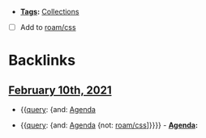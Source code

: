 - **[Tags](<Tags.md>):** [Collections](<Collections.md>)
- [ ] Add to [roam/css](<roam/css.md>)

# Backlinks
## [February 10th, 2021](<February 10th, 2021.md>)
- {{[query](<query.md>): {and: [Agenda](<Agenda.md>)

- {{[query](<query.md>): {and: [Agenda](<Agenda.md>) {not: [roam/css](<roam/css.md>)]}}}}
            - **[Agenda](<Agenda.md>):**

